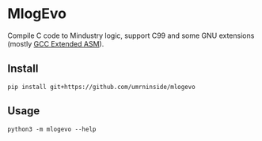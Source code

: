 # MlogEvo
Compile C code to Mindustry logic, support C99 and some GNU extensions (mostly [GCC Extended ASM](https://gcc.gnu.org/onlinedocs/gcc/Extended-Asm.html)).

## Install
`pip install git+https://github.com/umrninside/mlogevo`

## Usage
`python3 -m mlogevo --help`

